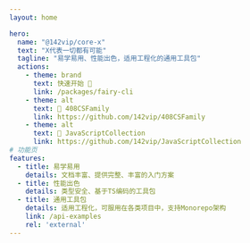 ```yaml
---
layout: home

hero:
  name: "@142vip/core-x"
  text: "X代表一切都有可能"
  tagline: "易学易用、性能出色，适用工程化的通用工具包"
  actions:
    - theme: brand
      text: 快速开始 🚀
      link: /packages/fairy-cli
    - theme: alt
      text: 🤡 408CSFamily
      link: https://github.com/142vip/408CSFamily
    - theme: alt
      text: 📘 JavaScriptCollection
      link: https://github.com/142vip/JavaScriptCollection
# 功能页
features:
  - title: 易学易用
    details: 文档丰富、提供完整、丰富的入门方案
  - title: 性能出色
    details: 类型安全、基于TS编码的工具包
  - title: 通用工具包
    details: 适用工程化，可服用在各类项目中，支持Monorepo架构
    link: /api-examples
    rel: 'external'
---
```


<script setup>
import HomePage from '@theme/components/HomePage.vue'
</script>

<HomePage/>
